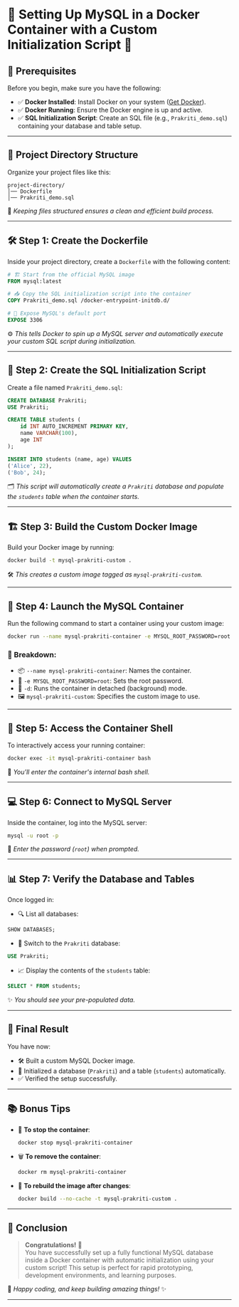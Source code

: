 # 🐬 Setting Up MySQL in a Docker Container with a Custom Initialization Script 🚀

## 📌 Prerequisites
Before you begin, make sure you have the following:
- ✅ **Docker Installed**: Install Docker on your system ([Get Docker](https://docs.docker.com/get-docker/)).
- ✅ **Docker Running**: Ensure the Docker engine is up and active.
- ✅ **SQL Initialization Script**: Create an SQL file (e.g., `Prakriti_demo.sql`) containing your database and table setup.

---

## 📂 Project Directory Structure
Organize your project files like this:

```
project-directory/
│── Dockerfile
│── Prakriti_demo.sql
```

🔖 *Keeping files structured ensures a clean and efficient build process.*

---

## 🛠️ Step 1: Create the Dockerfile
Inside your project directory, create a `Dockerfile` with the following content:

```dockerfile
# 🏗️ Start from the official MySQL image
FROM mysql:latest

# 📥 Copy the SQL initialization script into the container
COPY Prakriti_demo.sql /docker-entrypoint-initdb.d/

# 📡 Expose MySQL's default port
EXPOSE 3306
```

⚙️ *This tells Docker to spin up a MySQL server and automatically execute your custom SQL script during initialization.*

---

## 📝 Step 2: Create the SQL Initialization Script
Create a file named `Prakriti_demo.sql`:

```sql
CREATE DATABASE Prakriti;
USE Prakriti;

CREATE TABLE students (
    id INT AUTO_INCREMENT PRIMARY KEY,
    name VARCHAR(100),
    age INT
);

INSERT INTO students (name, age) VALUES 
('Alice', 22), 
('Bob', 24);
```

🗂 *This script will automatically create a `Prakriti` database and populate the `students` table when the container starts.*

---

## 🏗️ Step 3: Build the Custom Docker Image
Build your Docker image by running:

```bash
docker build -t mysql-prakriti-custom .
```

🛠️ *This creates a custom image tagged as `mysql-prakriti-custom`.*

---

## 🚀 Step 4: Launch the MySQL Container
Run the following command to start a container using your custom image:

```bash
docker run --name mysql-prakriti-container -e MYSQL_ROOT_PASSWORD=root -d mysql-prakriti-custom
```

### 📖 Breakdown:
- 📦 `--name mysql-prakriti-container`: Names the container.
- 🔑 `-e MYSQL_ROOT_PASSWORD=root`: Sets the root password.
- 🔄 `-d`: Runs the container in detached (background) mode.
- 🖼️ `mysql-prakriti-custom`: Specifies the custom image to use.

---

## 🔎 Step 5: Access the Container Shell
To interactively access your running container:

```bash
docker exec -it mysql-prakriti-container bash
```

📂 *You'll enter the container's internal bash shell.*

---

## 💻 Step 6: Connect to MySQL Server
Inside the container, log into the MySQL server:

```bash
mysql -u root -p
```
🔑 *Enter the password (`root`) when prompted.*

---

## 📊 Step 7: Verify the Database and Tables
Once logged in:

- 🔍 List all databases:

```sql
SHOW DATABASES;
```

- 🔄 Switch to the `Prakriti` database:

```sql
USE Prakriti;
```

- 📈 Display the contents of the `students` table:

```sql
SELECT * FROM students;
```

✨ *You should see your pre-populated data.*

---

## 🎯 Final Result
You have now:
- 🛠️ Built a custom MySQL Docker image.
- 🚀 Initialized a database (`Prakriti`) and a table (`students`) automatically.
- ✅ Verified the setup successfully.

---

## 📚 Bonus Tips
- 🧹 **To stop the container**:  
  ```bash
  docker stop mysql-prakriti-container
  ```
- 🗑️ **To remove the container**:  
  ```bash
  docker rm mysql-prakriti-container
  ```
- 🔄 **To rebuild the image after changes**:  
  ```bash
  docker build --no-cache -t mysql-prakriti-custom .
  ```

---

## 🌟 Conclusion
> **Congratulations!** 🚀  
> You have successfully set up a fully functional MySQL database inside a Docker container with automatic initialization using your custom script! This setup is perfect for rapid prototyping, development environments, and learning purposes.

🎨 *Happy coding, and keep building amazing things!* ✨

---
